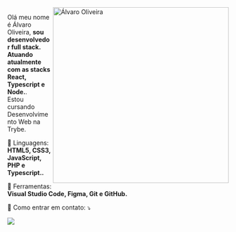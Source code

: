 <img src="https://raw.githubusercontent.com/MicaelliMedeiros/micaellimedeiros/master/image/computer-illustration.png" min-width="400px" max-width="400px" width="400px" align="right" alt="Álvaro Oliveira">

<p align="left"> 
  Olá meu nome é Álvaro Oliveira, <strong>sou desenvolvedor full stack. Atuando atualmente com as stacks React, Typescript e Node.</strong>.<br>
  Estou cursando Desenvolvimento Web na Trybe.
</p>

<p align="left">
  🦄 Linguagens: <strong>HTML5, CSS3, JavaScript, PHP e Typescript..</strong>
</p>

<p align="left">
  💼 Ferramentas: <strong>Visual Studio Code, Figma, Git e GitHub.</strong>
</p>

<p align="left">
  💌 Como entrar em contato: ⤵️
</p>

<p align="left">
  <a href="mailto:alvruoliveira@gmail.com" alt="Gmail">
  <img src="https://img.shields.io/badge/-Gmail-FF0000?style=flat-square&labelColor=FF0000&logo=gmail&logoColor=white&link=mailto:alvruoliveira@gmail.com" /></a>

</a>
</p>  
